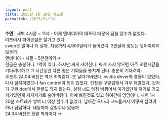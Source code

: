 ```yaml
---
layout: post
title: 2025년 1월 28일 화요일
permalink: /2025/01/28/
---
```

**수면** : 새벽 4시쯤 ~ 11시 - 어제 엔비디아의 대폭락 때문에 잠을 잘수가 없었다.<br/>
미쯔비시 파이낸셜은 잘가고 있다<br/>
cweb은 얼마나 더 살까. 지금까지 4,900달러가 들어갔다. 3만달러 정도는 넣어야하지 않을까.<br/>
엔비디아 - 사팔 - 5천원이익ㅋ<br/>
현금은 충분하다. 1억이 있다. 하지만 싸게 사야한다. 싸게 사지 않으면 아주 오랜시간을 기다려야하고 그 시간동안 다른 좋은 기회들을 놓치게 된다. 충분히 기다려라.<br/>
우분투 24.04 버전은 역대 최악같다. 또 날아가버렸다. nvidia driver와 충돌이 있었다.<br/>
다시 설치하였으나 fan control이 되지 않았다. 한참을 구글링해서 겨우 해결했다. 갑자기 구글 doc에서 한글도 되지 않는다. 설정 ui도 엄청 바뀌어서 여기있던게 저기로 가고 저기있던게 저저저기로 숨어버렸다. 아예 빠진것도 있고 하여간에 엉망이다. 새벽 1시 20분 스트레가 쌓여 더 이상 할수가 없었다. 날아간 도다리 코드들까지 어떻게 살려야 하나 답답하다. 내일까지 살릴수나 있을까.<br/>
24.04 버전은 정말 최악이다 ㅠ